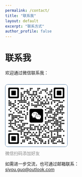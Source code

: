 ```yaml
---
permalink: /contact/
title: "联系我"
layout: default
excerpt: "联系方式"
author_profile: false
---
```


# 联系我

欢迎通过微信联系我：

<img src="/images/wechat_qr.jpg" alt="微信二维码" style="width:200px; border:1.5px solid #49739e; border-radius:8px; margin-top:1em;">

<div style="margin-top:0.5em; color:#888;">微信扫码添加好友</div>

如需进一步交流，也可通过邮箱联系：<br>
<siyou.guo@outlook.com> 